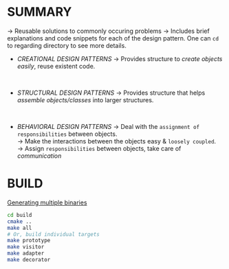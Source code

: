 # SUMMARY
&rarr; Reusable solutions to commonly occuring problems
&rarr; Includes brief explanations and code snippets for each of the design pattern. One can `cd` to regarding directory to see more details. <br>

+ *CREATIONAL DESIGN PATTERNS*
&rarr; Provides structure to _create objects easily_, reuse existent code.

<br>

+ *STRUCTURAL DESIGN PATTERNS*
&rarr; Provides structure that helps _assemble objects/classes_ into larger structures.

<br>

+ *BEHAVIORAL DESIGN PATTERNS*
&rarr; Deal with the `assignment of responsibilities` between objects.  <br>
&rarr; Make the interactions between the objects easy & `loosely coupled`. <br>
&rarr; Assign `responsibilities` between objects, take care of *communication*

# BUILD
[Generating multiple binaries](https://medium.com/@mfkhao2009/clion-one-project-multiple-executable-file-4091d07c3936)
```bash
cd build
cmake ..
make all
# Or, build individual targets
make prototype
make visitor
make adapter
make decorator
```